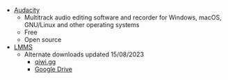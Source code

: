 * [Audacity](https://www.audacityteam.org/download/)
  * Multitrack audio editing software and recorder for Windows, macOS, GNU/Linux and other operating systems
  * Free
  * Open source
* [LMMS](https://lmms.io/)
  * Alternate downloads updated 15/08/2023
    * [qiwi.gg](https://qiwi.gg/folder/64db5341c822936789ed7a1c)
    * [Google Drive]()
